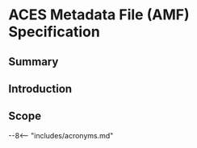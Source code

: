 # ACES Metadata File (AMF) Specification

## Summary


## Introduction 


## Scope 


--8<-- "includes/acronyms.md"

